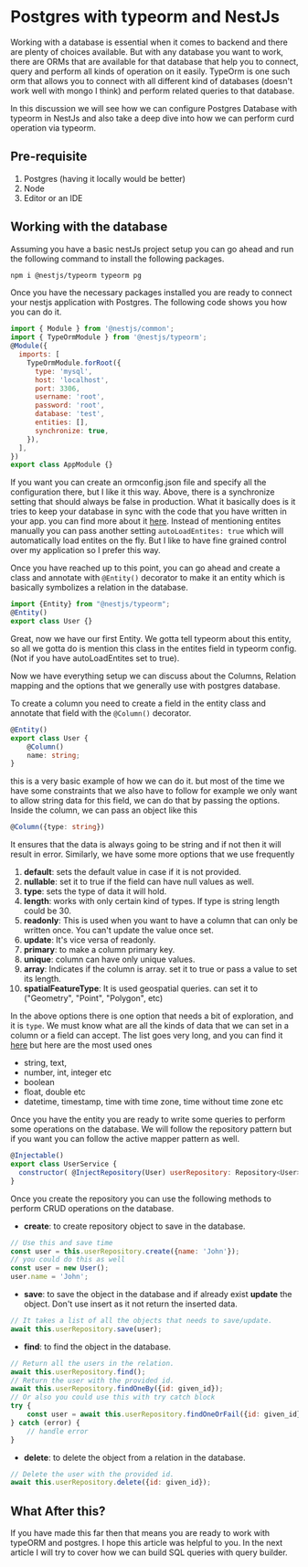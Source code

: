 # Postgres with typeorm and NestJs
Working with a database is essential when it comes to backend and there are plenty of choices available. But with any database you want to work, there are ORMs that are available for that database that help you to connect, query and perform all kinds of operation on it easily. TypeOrm is one such orm that allows you to connect with all different kind of databases (doesn't work well with mongo I think) and perform related queries to that database.

In this discussion we will see how we can configure Postgres Database with typeorm in NestJs and also take a deep dive into how we can perform curd operation via typeorm.

## Pre-requisite
1. Postgres (having it locally would be better)
2. Node
3. Editor or an IDE

## Working with the database
Assuming you have a basic nestJs project setup you can go ahead and run the following command to install the following packages.
```bash
npm i @nestjs/typeorm typeorm pg 
```
Once you have the necessary packages installed you are ready to connect your nestjs application with Postgres. The following code shows you how you can do it.
```js
import { Module } from '@nestjs/common';
import { TypeOrmModule } from '@nestjs/typeorm';
@Module({
  imports: [
    TypeOrmModule.forRoot({
      type: 'mysql',
      host: 'localhost',
      port: 3306,
      username: 'root',
      password: 'root',
      database: 'test',
      entities: [],
      synchronize: true,
    }),
  ],
})
export class AppModule {}
```
If you want you can create an ormconfig.json file and specify all the configuration there, but I like it this way. Above, there is a synchronize setting that should always be false in production. What it basically does is it tries to keep your database in sync with the code that you have written in your app. you can find more about it [here](https://typeorm.io/data-source-options#common-data-source-options).
Instead of mentioning entites manually you can pass another setting `autoLoadEntites: true` which will automatically load entites on the fly. But I like to have fine grained control over my application so I prefer this way.

Once you have reached up to this point, you can go ahead and create a class and annotate with `@Entity()` decorator to make it an entity which is basically symbolizes a relation in the database.
```js
import {Entity} from "@nestjs/typeorm";
@Entity()
export class User {}
```
Great, now we have our first Entity. We gotta tell typeorm about this entity, so all we gotta do is mention this class in the entites field in typeorm config. (Not if you have autoLoadEntites set to true).

Now we have everything setup we can discuss about the Columns, Relation mapping and the options that we generally use with postgres database.

To create a column you need to create a field in the entity class and annotate that field with the `@Column()` decorator.
```typescript
@Entity()
export class User {
    @Column()
    name: string;
}
```
this is a very basic example of how we can do it. but most of the time we have some constraints that we also have to follow for example we only want to allow string data for this field, we can do that by passing the options. Inside the column, we can pass an object like this
```typescript
@Column({type: string})
```
It ensures that the data is always going to be string and if not then it will result in error. Similarly, we have some more options that we use frequently
1. **default**: sets the default value in case if it is not provided.
2. **nullable**: set it to true if the field can have null values as well.
3. **type**: sets the type of data it will hold.
4. **length**: works with only certain kind of types. If type is string length could be 30.
5. **readonly**: This is used when you want to have a column that can only be written once. You can't update the value once set.
6. **update**: It's vice versa of readonly.
7. **primary**: to make a column primary key.
8. **unique**: column can have only unique values.
9. **array**: Indicates if the column is array. set it to true or pass a value to set its length.
10. **spatialFeatureType**: It is used geospatial queries. can set it to ("Geometry", "Point", "Polygon", etc)

In the above options there is one option that needs a bit of exploration, and it is `type`. We must know what are all the kinds of data that we can set in a column or a field can accept. The list goes very long, and you can find it [here](https://typeorm.io/entities#column-types-for-postgres) but here are the most used ones
- string, text,
- number, int, integer etc
- boolean
- float, double etc
- datetime, timestamp, time with time zone, time without time zone etc


Once you have the entity you are ready to write some queries to perform some operations on the database. We will follow the repository pattern but if you want you can follow the active mapper pattern as well.
```js
@Injectable()
export class UserService {
  constructor( @InjectRepository(User) userRepository: Repository<User>) {}
}
```
Once you create the repository you can use the following methods to perform CRUD operations on the database.
- **create**: to create repository object to save in the database.
```js
// Use this and save time 
const user = this.userRepository.create({name: 'John'});
// you could do this as well
const user = new User();
user.name = 'John';
```
- **save**: to save the object in the database and if already exist **update** the object. Don't use insert as it not return the inserted data.
```js
// It takes a list of all the objects that needs to save/update.
await this.userRepository.save(user);
```

- **find**: to find the object in the database. 
```js
// Return all the users in the relation.
await this.userRepository.find();
// Return the user with the provided id.
await this.userRepository.findOneBy({id: given_id});
// Or also you could use this with try catch block
try {
    const user = await this.userRepository.findOneOrFail({id: given_id});
} catch (error) {
    // handle error
}
```
- **delete**: to delete the object from a relation in the database.
```js
// Delete the user with the provided id.
await this.userRepository.delete({id: given_id});
```

## What After this?
If you have made this far then that means you are ready to work with typeORM and postgres. I hope this article was helpful to you.
In the next article I will try to cover how we can build SQL queries with query builder.






